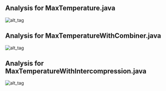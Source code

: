 ## Analysis for MaxTemperature.java
![alt_tag](https://github.com/illinoistech-itm/jshukla3/blob/master/ITMD521/week08/item-one/Analysis_1.PNG)
## Analysis for MaxTemperatureWithCombiner.java
![alt_tag](https://github.com/illinoistech-itm/jshukla3/blob/master/ITMD521/week08/item-one/Analysis_2.PNG)
## Analysis for MaxTemperatureWithIntercompression.java
![alt_tag](https://github.com/illinoistech-itm/jshukla3/blob/master/ITMD521/week08/item-one/Analysis_3.PNG)
